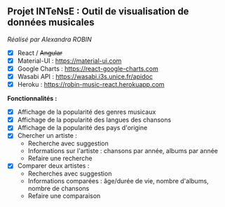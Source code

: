 ## Projet INTeNsE : Outil de visualisation de données musicales
*Réalisé par Alexandra ROBIN*

- [x] React / ~~Angular~~
- [x] Material-UI :   https://material-ui.com
- [x] Google Charts : https://react-google-charts.com
- [x] Wasabi API :    https://wasabi.i3s.unice.fr/apidoc
- [x] Heroku :        https://robin-music-react.herokuapp.com

**Fonctionnalités :**
- [x] Affichage de la popularité des genres musicaux
- [x] Affichage de la popularité des langues des chansons
- [x] Affichage de la popularité des pays d'origine
- [x] Chercher un artiste :
  - Recherche avec suggestion
  - Informations sur l'artiste : chansons par année, albums par année
  - Refaire une recherche
- [x] Comparer deux artistes :
  - Recherches avec suggestion
  - Informations comparées : âge/durée de vie, nombre d'albums, nombre de chansons
  - Refaire une comparaison
